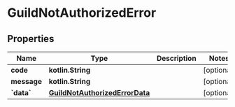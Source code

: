 
# GuildNotAuthorizedError

## Properties
| Name | Type | Description | Notes |
| ------------ | ------------- | ------------- | ------------- |
| **code** | **kotlin.String** |  |  [optional] |
| **message** | **kotlin.String** |  |  [optional] |
| **&#x60;data&#x60;** | [**GuildNotAuthorizedErrorData**](GuildNotAuthorizedErrorData.md) |  |  [optional] |



